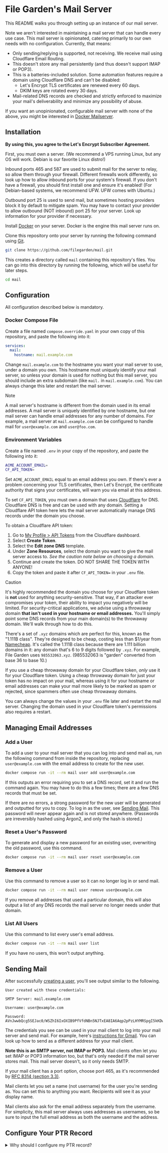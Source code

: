 # File Garden's Mail Server

This README walks you through setting up an instance of our mail server.

Note we aren't interested in maintaining a mail server that can handle every use case. This mail server is opinionated, catering primarily to our own needs with no configuration. Currently, that means:
* Only sending/replying is supported, not receiving. We receive mail using Cloudflare Email Routing.
* This doesn't store any mail persistently (and thus doesn't support IMAP or POP3).
* This is a batteries-included solution. Some automation features require a domain using Cloudflare DNS and can't be disabled:
  * Let's Encrypt TLS certificates are renewed every 60 days.
  * DKIM keys are rotated every 30 days.
* Mail-related DNS records are checked and strictly enforced to maximize your mail's deliverability and minimize any possibility of abuse.

If you want an unopinionated, configurable mail server with none of the above, you might be interested in [Docker Mailserver](https://github.com/docker-mailserver/docker-mailserver).

## Installation

**By using this, you agree to the Let's Encrypt Subscriber Agreement.**

First, you must own a server. (We recommend a VPS running Linux, but any OS will work. Debian is our favorite Linux distro!)

Inbound ports 465 and 587 are used to submit mail for the server to relay, so allow them through your firewall. Different firewalls work differently, so look up how to allow inbound ports for your system's firewall. If you don't have a firewall, you should first install one and ensure it's enabled! (For Debian-based systems, we recommend UFW. UFW comes with Ubuntu.)

Outbound port 25 is used to send mail, but sometimes hosting providers block it by default to mitigate spam. You may have to contact your provider to allow outbound (NOT inbound) port 25 for your server. Look up information for your provider if necessary.

Install [Docker](https://docs.docker.com/engine/install) on your server. Docker is the engine this mail server runs on.

Clone this repository onto your server by running the following command using [Git](https://git-scm.com/book/en/v2/Getting-Started-Installing-Git).

```sh
git clone https://github.com/filegarden/mail.git
```

This creates a directory called `mail` containing this repository's files. You can go into this directory by running the following, which will be useful for later steps.

```sh
cd mail
```

## Configuration

All configuration described below is mandatory.

### Docker Compose File

Create a file named `compose.override.yaml` in your own copy of this repository, and paste the following into it:

```yaml
services:
  mail:
    hostname: mail.example.com
```

Change `mail.example.com` to the hostname you want your mail server to use, under a domain you own. This hostname must uniquely identify your mail server, so unless your domain is used for nothing but this mail server, you should include an extra subdomain (like `mail.` in `mail.example.com`). You can always change this later and restart the mail server.

> [!NOTE]
>
> A mail server's hostname is different from the domain used in its email addresses. A mail server is uniquely identified by one hostname, but one mail server can handle email addresses for any number of domains. For example, a mail server at `mail.example.com` can be configured to handle mail for `user@example.com` and `user@foo.com`.

### Environment Variables

Create a file named `.env` in your copy of the repository, and paste the following into it:

```sh
ACME_ACCOUNT_EMAIL=
CF_API_TOKEN=
```

Set `ACME_ACCOUNT_EMAIL` equal to an email address you own. If there's ever a problem concerning your TLS certificates, then Let's Encrypt, the certificate authority that signs your certificates, will warn you via email at this address.

To set `CF_API_TOKEN`, you must own a domain that uses [Cloudflare](https://www.cloudflare.com/) for DNS. Cloudflare DNS is free and can be used with any domain. Setting a Cloudflare API token here lets the mail server automatically manage DNS records under the domain you choose.

To obtain a Cloudflare API token:
1. Go to [My Profile > API Tokens](https://dash.cloudflare.com/profile/api-tokens) from the Cloudflare dashboard.
2. Select **Create Token**.
3. Select the **Edit zone DNS** template.
4. Under **Zone Resources**, select the domain you want to give the mail server access to. _See the caution note below on choosing a domain._
5. Continue and create the token. DO NOT SHARE THE TOKEN WITH ANYONE!
6. Copy the token and paste it after `CF_API_TOKEN=` in your `.env` file.

> [!CAUTION]
>
> It's highly recommended the domain you choose for your Cloudflare token is **not** used for anything security-sensitive. That way, if an attacker ever compromises your token, their ability to impact you negatively will be limited. For security-critical applications, we advise using a throwaway domain **that isn't used in your hostname or email addresses.** You'll simply point some DNS records from your main domain(s) to the throwaway domain. We'll walk through how to do this.
>
> There's a set of `.xyz` domains which are perfect for this, known as the "1.111B class". They're designed to be cheap, costing less than $1/year from [Namecheap](https://www.namecheap.com/). It's called the 1.111B class because there are 1.111 billion domains in it: any domain that's 6 to 9 digits followed by `.xyz`. For example, File Garden uses `985532063.xyz`. (985532063 is "garden" converted from base 36 to base 10.)
>
> If you use a cheap throwaway domain for your Cloudflare token, _only_ use it for your Cloudflare token. Using a cheap throwaway domain for just your token has no impact on your mail, whereas using it for your hostname or email addresses can make your mail more likely to be marked as spam or rejected, since spammers often use cheap throwaway domains.

You can always change the values in your `.env` file later and restart the mail server. Changing the domain used in your Cloudflare token's permissions also requires a restart.

## Managing Email Addresses

### Add a User

To add a user to your mail server that you can log into and send mail as, run the following command from inside the repository, replacing `user@example.com` with the email address to create for the new user.

```sh
docker compose run -it --rm mail user add user@example.com
```

If this outputs an error requiring you to set a DNS record, set it and run the command again. You may have to do this a few times; there are a few DNS records that must be set.

If there are no errors, a strong password for the new user will be generated and outputted for you to copy. To log in as the user, see [Sending Mail](#sending-mail). This password will never appear again and is not stored anywhere. (Passwords are irreversibly hashed using Argon2, and only the hash is stored.)

### Reset a User's Password

To generate and display a new password for an existing user, overwriting the old password, use this command.

```sh
docker compose run -it --rm mail user reset user@example.com
```

### Remove a User

Use this command to remove a user so it can no longer log in or send mail.

```sh
docker compose run -it --rm mail user remove user@example.com
```

If you remove all addresses that used a particular domain, this will also output a list of any DNS records the mail server no longer needs under that domain.

### List All Users

Use this command to list every user's email address.

```sh
docker compose run -it --rm mail user list
```

If you have no users, this won't output anything.

## Sending Mail

After successfully [creating a user](#add-a-user), you'll see output similar to the following.

```
User created with these credentials:

SMTP Server: mail.example.com

Username: user@example.com

Password:
AVnJwwbQcg5SEJac0/WSZhI6IxOXIB9PfVfdNBn5NJTxEA8IA6Aqp2pPzLHYMRSpgI5kKDw3No/OOooM+ui1qMX/NbeuVONDprTqRI8Z/tmRHVatNoc4NYrp4RvsT48d0NCGFO8RiRG2NU9/4mJR/KwMLFe88PoCKMZpVvG4MkiTDZs2LVlFajunvhfbvuNqAoe4c3saL2v/vosuA0HW4yh5yi4ANwdEoKuGuc+x/DGnYHG6ZPHATQHxM49vJ8q
```

The credentials you see can be used in your mail client to log into your mail server and send mail. For example, here's [instructions for Gmail](https://support.google.com/mail/answer/22370). You can look up how to send as a different address for your mail client.

**Note this is an SMTP server, not IMAP or POP3.** Mail clients often let you set IMAP or POP3 information too, but that's only needed if the mail server stores mail. This mail server doesn't, so it only needs SMTP.

If your mail client has a port option, choose port 465, as it's recommended by [RFC 8314 (section 3.3)](https://datatracker.ietf.org/doc/html/rfc8314#section-3.3).

Mail clients let you set a name (not username) for the user you're sending as. You can set this to anything you want. Recipients will see it as your display name.

Mail clients also ask for the email address separately from the username. For simplicity, this mail server always uses addresses as usernames, so be sure to input the full email address as both the username and the address.

## Configure Your PTR Record

<details>
  <summary>Why should I configure my PTR record?</summary>

  > PTR records help increase the deliverability of your mail. Mail from servers without a valid PTR record is often marked as spam or rejected entirely, because a valid PTR record verifies that you actually own the server you're sending from, and you're less likely to be a spammer taking advantage of someone else's poorly secured server.
</details>
